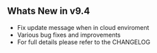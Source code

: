 Whats New in v9.4
--------------------------
- Fix update message when in cloud enviroment
- Various bug fixes and improvements
- For full details please refer to the CHANGELOG
